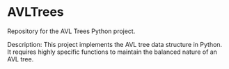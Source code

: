 # AVLTrees
Repository for the AVL Trees Python project.


Description: This project implements the AVL tree data structure in Python. It requires highly specific functions to maintain the balanced nature of an AVL tree.
